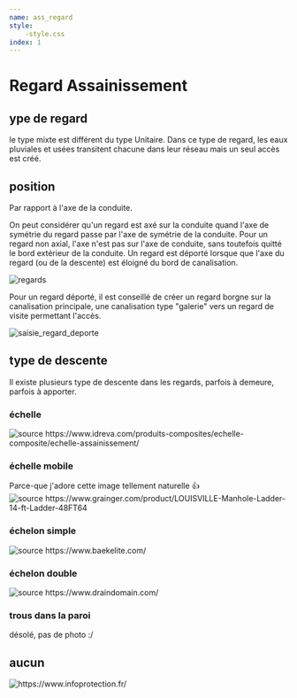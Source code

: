 ```yaml
---
name: ass_regard
style:
    -style.css
index: 1
---
```

# Regard Assainissement

## ype de regard
le type mixte est différent du type Unitaire. Dans ce type de regard, les eaux pluviales et usées transitent chacune dans leur réseau mais un seul accès est créé.

## position
Par rapport à l'axe de la conduite.

On peut considérer qu'un regard est axé sur la conduite quand l'axe de symétrie du regard passe par l'axe de symétrie de la conduite.
Pour un regard non axial, l'axe n'est pas sur l'axe de conduite, sans toutefois quitté le bord extérieur de la conduite.
Un regard est déporté lorsque que l'axe du regard (ou de la descente) est éloigné du bord de canalisation.

![regards](/images/modele/regard_position.png)

Pour un regard déporté, il est conseillé de créer un regard borgne sur la canalisation principale, une canalisation type "galerie" vers un regard de visite permettant l'accès.

![saisie_regard_deporte](/images/modele/regard_galerie.png)

## type de descente
Il existe plusieurs type de descente dans les regards, parfois à demeure, parfois à apporter.

### échelle

![](https://cdnimg.idreva.com/wp-content/uploads/2022/05/echelle-coulissante-acs.webp "source https://www.idreva.com/produits-composites/echelle-composite/echelle-assainissement/")

### échelle mobile

Parce-que j'adore cette image tellement naturelle :+1: 
![](https://static.grainger.com/rp/s/is/image/Grainger/48FT61_8?$adapimg$&hei=536&wid=536 "source https://www.grainger.com/product/LOUISVILLE-Manhole-Ladder-14-ft-Ladder-48FT64")

### échelon simple

![](https://www.baekelite.com/wp-content/uploads/2018/05/Echelon-Lime-768x1024.jpg "source https://www.baekelite.com/")

### échelon double
![](https://www.draindomain.com/Images/step%20irons.jpg "source https://www.draindomain.com/")

### trous dans la paroi

désolé, pas de photo :/

## aucun
![](https://www.infoprotection.fr/wp-content/uploads/2019/07/F_18aa94e7bedf6c022b0c9fd9903be08d584179878a6bd.jpg "https://www.infoprotection.fr/")
